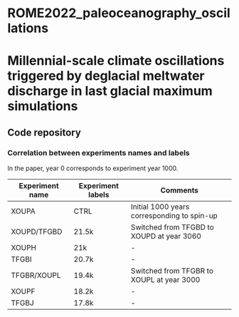 # ROME2022_paleoceanography_oscillations

# Millennial-scale climate oscillations triggered by deglacial meltwater discharge in last glacial maximum simulations
## Code repository

### Correlation between experiments names and labels

In the paper, year 0 corresponds to experiment year 1000.

| Experiment name | Experiment labels | Comments |
| ----------- | ----------- | ----------- | 
| XOUPA | CTRL | Initial 1000 years corresponding to spin-up |
| XOUPD/TFGBD | 21.5k | Switched from TFGBD to XOUPD at year 3060 |
| XOUPH | 21k | - |
| TFGBI | 20.7k | - |
| TFGBR/XOUPL | 19.4k | Switched from TFGBR to XOUPL at year 3000 |
| XOUPF | 18.2k | - |
| TFGBJ | 17.8k | - |
